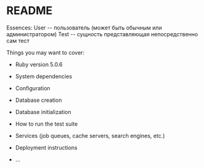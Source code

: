 # README

Essences:
  User -- пользователь (может быть обычным или администратором)
  Test -- сущность представляющая непосредственно сам тест

Things you may want to cover:

* Ruby version
  5.0.6
* System dependencies

* Configuration

* Database creation

* Database initialization

* How to run the test suite

* Services (job queues, cache servers, search engines, etc.)

* Deployment instructions

* ...
